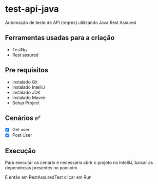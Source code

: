 # test-api-java
Automação de teste de API (reqres) utilizando Java Rest Assured

## Ferramentas usadas para a criação 
* TestNg
* Rest assured

## Pre requisitos

* Instalado Git
* Instalado IntelliJ
* Instalado JDK
* Instalado Maven
* Setup Project

 ## Cenários :white_check_mark:

- [x] Get user
- [x] Post User

## Execução
Para executar os cenario é necessario abrir o projeto no IntelliJ, baixar as dependecias presentes no pom.xlm

E então em RestAssuredTest clicar em Run


